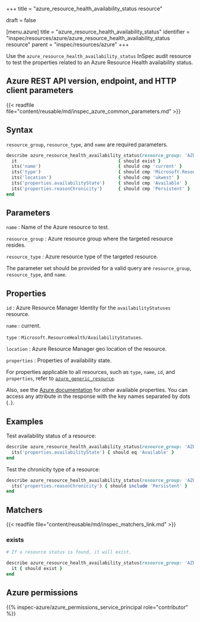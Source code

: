 +++
title = "azure_resource_health_availability_status resource"

draft = false


[menu.azure]
title = "azure_resource_health_availability_status"
identifier = "inspec/resources/azure/azure_resource_health_availability_status resource"
parent = "inspec/resources/azure"
+++

Use the `azure_resource_health_availability_status` InSpec audit resource to test the properties related to an Azure Resource Health availability status.

## Azure REST API version, endpoint, and HTTP client parameters

{{< readfile file="content/reusable/md/inspec_azure_common_parameters.md" >}}

## Syntax

`resource_group`, `resource_type`, and `name` are required parameters.

```ruby
describe azure_resource_health_availability_status(resource_group: 'AZURE_RESOURCE_GROUP', resource_type: 'AZURE_RESOURCE_TYPE', name: 'RESOURCE_NAME') do
  it                                      { should exist }
  its('name')                             { should cmp 'current' }
  its('type')                             { should cmp 'Microsoft.ResourceHealth/AvailabilityStatuses' }
  its('location')                         { should cmp 'ukwest' }
  its('properties.availabilityState')     { should cmp 'Available' }
  its('properties.reasonChronicity')      { should cmp 'Persistent' }
end
```

## Parameters

`name`
: Name of the Azure resource to test.

`resource_group`
: Azure resource group where the targeted resource resides.

`resource_type`
: Azure resource type of the targeted resource.

The parameter set should be provided for a valid query are `resource_group`, `resource_type`, and `name`.

## Properties

`id`
: Azure Resource Manager Identity for the `availabilityStatuses` resource.

`name`
: current.

`type`
: `Microsoft.ResourceHealth/AvailabilityStatuses`.

`location`
: Azure Resource Manager geo location of the resource.

`properties`
: Properties of availability state.

For properties applicable to all resources, such as `type`, `name`, `id`, and `properties`, refer to [`azure_generic_resource`](azure_generic_resource#properties).

Also, see the [Azure documentation](https://docs.microsoft.com/en-us/rest/api/resourcehealth/availability-statuses/get-by-resource) for other available properties. You can access any attribute in the response with the key names separated by dots (`.`).

## Examples

Test availability status of a resource:

```ruby
describe azure_resource_health_availability_status(resource_group: 'AZURE_RESOURCE_GROUP', resource_type: 'AZURE_RESOURCE_TYPE', name: 'RESOURCE_NAME') do
  its('properties.availabilityState') { should eq 'Available' }
end
```

Test the chronicity type of a resource:

```ruby
describe azure_resource_health_availability_status(resource_group: 'AZURE_RESOURCE_GROUP', resource_type: 'AZURE_RESOURCE_TYPE', name: 'RESOURCE_NAME') do
  its('properties.reasonChronicity') { should include 'Persistent' }
end
```

## Matchers

{{< readfile file="content/reusable/md/inspec_matchers_link.md" >}}

### exists

```ruby
# If a resource status is found, it will exist.

describe azure_resource_health_availability_status(resource_group: 'AZURE_RESOURCE_GROUP', resource_type: 'AZURE_RESOURCE_TYPE', name: 'RESOURCE_NAME') do
  it { should exist }
end
```

## Azure permissions

{{% inspec-azure/azure_permissions_service_principal role="contributor" %}}
